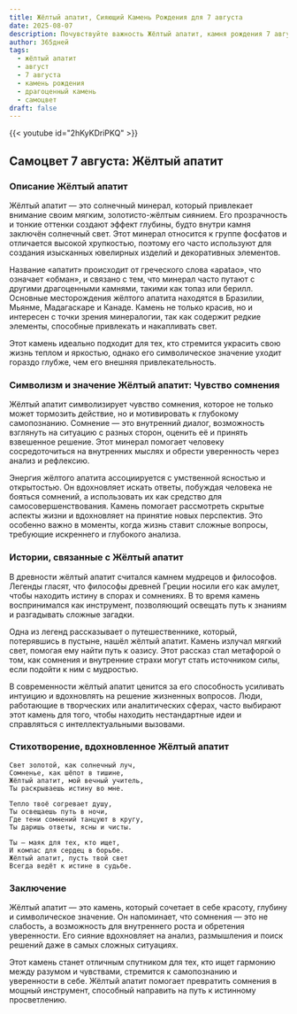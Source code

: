 ```yaml
---
title: Жёлтый апатит, Сияющий Камень Рождения для 7 августа
date: 2025-08-07
description: Почувствуйте важность Жёлтый апатит, камня рождения 7 августа, который символизирует Чувство сомнения. Пусть его красота и значение осветят ваш день.
author: 365дней
tags:
  - жёлтый апатит
  - август
  - 7 августа
  - камень рождения
  - драгоценный камень
  - самоцвет
draft: false
---
```


{{< youtube id="2hKyKDriPKQ" >}}

## Самоцвет 7 августа: Жёлтый апатит

### Описание Жёлтый апатит

Жёлтый апатит — это солнечный минерал, который привлекает внимание своим мягким, золотисто-жёлтым сиянием. Его прозрачность и тонкие оттенки создают эффект глубины, будто внутри камня заключён солнечный свет. Этот минерал относится к группе фосфатов и отличается высокой хрупкостью, поэтому его часто используют для создания изысканных ювелирных изделий и декоративных элементов.

Название «апатит» происходит от греческого слова «apatao», что означает «обман», и связано с тем, что минерал часто путают с другими драгоценными камнями, такими как топаз или берилл. Основные месторождения жёлтого апатита находятся в Бразилии, Мьянме, Мадагаскаре и Канаде. Камень не только красив, но и интересен с точки зрения минералогии, так как содержит редкие элементы, способные привлекать и накапливать свет.

Этот камень идеально подходит для тех, кто стремится украсить свою жизнь теплом и яркостью, однако его символическое значение уходит гораздо глубже, чем его внешняя привлекательность.

### Символизм и значение Жёлтый апатит: Чувство сомнения

Жёлтый апатит символизирует чувство сомнения, которое не только может тормозить действие, но и мотивировать к глубокому самопознанию. Сомнение — это внутренний диалог, возможность взглянуть на ситуацию с разных сторон, оценить её и принять взвешенное решение. Этот минерал помогает человеку сосредоточиться на внутренних мыслях и обрести уверенность через анализ и рефлексию.

Энергия жёлтого апатита ассоциируется с умственной ясностью и открытостью. Он вдохновляет искать ответы, побуждая человека не бояться сомнений, а использовать их как средство для самосовершенствования. Камень помогает рассмотреть скрытые аспекты жизни и вдохновляет на принятие новых перспектив. Это особенно важно в моменты, когда жизнь ставит сложные вопросы, требующие искреннего и глубокого анализа.

### Истории, связанные с Жёлтый апатит

В древности жёлтый апатит считался камнем мудрецов и философов. Легенды гласят, что философы древней Греции носили его как амулет, чтобы находить истину в спорах и сомнениях. В то время камень воспринимался как инструмент, позволяющий освещать путь к знаниям и разгадывать сложные загадки.

Одна из легенд рассказывает о путешественнике, который, потерявшись в пустыне, нашёл жёлтый апатит. Камень излучал мягкий свет, помогая ему найти путь к оазису. Этот рассказ стал метафорой о том, как сомнения и внутренние страхи могут стать источником силы, если подойти к ним с мудростью.

В современности жёлтый апатит ценится за его способность усиливать интуицию и вдохновлять на решение жизненных вопросов. Люди, работающие в творческих или аналитических сферах, часто выбирают этот камень для того, чтобы находить нестандартные идеи и справляться с интеллектуальными вызовами.

### Стихотворение, вдохновленное Жёлтый апатит

```
Свет золотой, как солнечный луч,  
Сомненье, как шёпот в тишине,  
Жёлтый апатит, мой вечный учитель,  
Ты раскрываешь истину во мне.

Тепло твоё согревает душу,  
Ты освещаешь путь в ночи,  
Где тени сомнений танцуют в кругу,  
Ты даришь ответы, ясны и чисты.

Ты — маяк для тех, кто ищет,  
И компас для сердец в борьбе.  
Жёлтый апатит, пусть твой свет  
Всегда ведёт к истине в судьбе.
```

### Заключение

Жёлтый апатит — это камень, который сочетает в себе красоту, глубину и символическое значение. Он напоминает, что сомнения — это не слабость, а возможность для внутреннего роста и обретения уверенности. Его сияние вдохновляет на анализ, размышления и поиск решений даже в самых сложных ситуациях.

Этот камень станет отличным спутником для тех, кто ищет гармонию между разумом и чувствами, стремится к самопознанию и уверенности в себе. Жёлтый апатит помогает превратить сомнения в мощный инструмент, способный направить на путь к истинному просветлению.